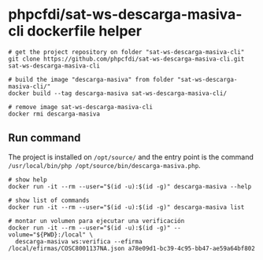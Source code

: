 # phpcfdi/sat-ws-descarga-masiva-cli dockerfile helper

```shell script
# get the project repository on folder "sat-ws-descarga-masiva-cli"
git clone https://github.com/phpcfdi/sat-ws-descarga-masiva-cli.git sat-ws-descarga-masiva-cli

# build the image "descarga-masiva" from folder "sat-ws-descarga-masiva-cli/"
docker build --tag descarga-masiva sat-ws-descarga-masiva-cli/

# remove image sat-ws-descarga-masiva-cli
docker rmi descarga-masiva
```

## Run command

The project is installed on `/opt/source/` and the entry point is the command
`/usr/local/bin/php /opt/source/bin/descarga-masiva.php`.

```shell
# show help
docker run -it --rm --user="$(id -u):$(id -g)" descarga-masiva --help

# show list of commands
docker run -it --rm --user="$(id -u):$(id -g)" descarga-masiva list

# montar un volumen para ejecutar una verificación
docker run -it --rm --user="$(id -u):$(id -g)" --volume="${PWD}:/local" \
  descarga-masiva ws:verifica --efirma /local/efirmas/COSC8001137NA.json a78e09d1-bc39-4c95-bb47-ae59a64bf802
```
